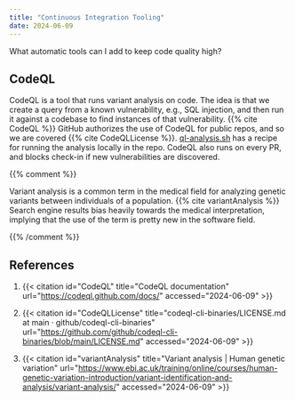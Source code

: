 ```yaml
---
title: "Continuous Integration Tooling"
date: 2024-06-09
---
```


What automatic tools can I add to keep code quality high?

## CodeQL

CodeQL is a tool that runs variant analysis on code. The idea is that we
create a query from a known vulnerability, e.g., SQL injection, and then
run it against a codebase to find instances of that vulnerability. {{%
cite CodeQL %}} GitHub authorizes the use of CodeQL for public repos,
and so we are covered {{% cite CodeQLLicense %}}.
[ql-analysis.sh](https://github.com/dchege711/study_buddy/blob/main/ql-analysis.sh)
has a recipe for running the analysis locally in the repo. CodeQL also
runs on every PR, and blocks check-in if new vulnerabilities are
discovered.

{{% comment %}}

Variant analysis is a common term in the medical field for analyzing
genetic variants between individuals of a population. {{% cite
variantAnalysis %}} Search engine results bias heavily towards the
medical interpretation, implying that the use of the term is pretty new
in the software field.

{{% /comment %}}

## References

1. {{< citation
  id="CodeQL"
  title="CodeQL documentation"
  url="https://codeql.github.com/docs/"
  accessed="2024-06-09" >}}

1. {{< citation
  id="CodeQLLicense"
  title="codeql-cli-binaries/LICENSE.md at main · github/codeql-cli-binaries"
  url="https://github.com/github/codeql-cli-binaries/blob/main/LICENSE.md"
  accessed="2024-06-09" >}}

1. {{< citation
  id="variantAnalysis"
  title="Variant analysis | Human genetic variation"
  url="https://www.ebi.ac.uk/training/online/courses/human-genetic-variation-introduction/variant-identification-and-analysis/variant-analysis/"
  accessed="2024-06-09" >}}

